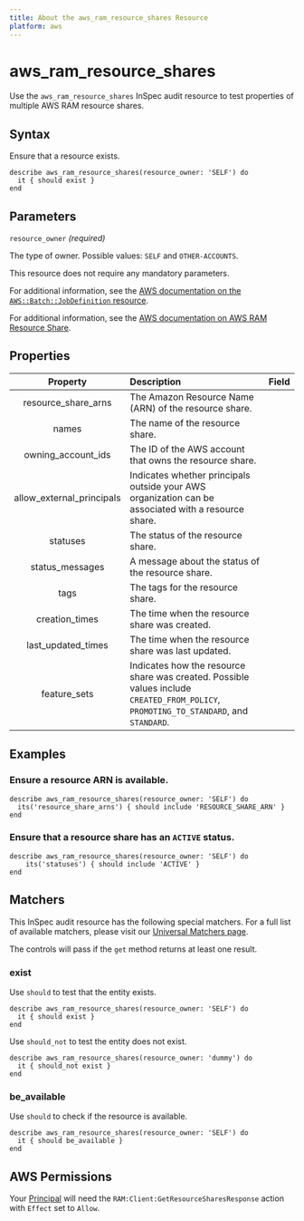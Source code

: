 ```yaml
---
title: About the aws_ram_resource_shares Resource
platform: aws
---
```


# aws\_ram\_resource\_shares

Use the `aws_ram_resource_shares` InSpec audit resource to test properties of multiple AWS RAM resource shares.

## Syntax

Ensure that a resource exists.

    describe aws_ram_resource_shares(resource_owner: 'SELF') do
      it { should exist }
    end

## Parameters

`resource_owner` _(required)_

The type of owner. Possible values: `SELF` and `OTHER-ACCOUNTS`.

This resource does not require any mandatory parameters.

For additional information, see the [AWS documentation on the `AWS::Batch::JobDefinition` resource](https://docs.aws.amazon.com/AWSCloudFormation/latest/UserGuide/aws-resource-batch-jobdefinition.html).


For additional information, see the [AWS documentation on AWS RAM Resource Share](https://docs.aws.amazon.com/AWSCloudFormation/latest/UserGuide/aws-resource-ram-resourceshare.html).

## Properties

| Property | Description | Field |
| :---: | :--- | :---: |
| resource_share_arns | The Amazon Resource Name (ARN) of the resource share. |
| names | The name of the resource share. |
| owning_account_ids | The ID of the AWS account that owns the resource share. |
| allow_external_principals | Indicates whether principals outside your AWS organization can be associated with a resource share. |
| statuses | The status of the resource share. |
| status_messages | A message about the status of the resource share. |
| tags | The tags for the resource share. |
| creation_times | The time when the resource share was created. |
| last_updated_times | The time when the resource share was last updated. |
| feature_sets | Indicates how the resource share was created. Possible values include `CREATED_FROM_POLICY`, `PROMOTING_TO_STANDARD`, and `STANDARD`. |

## Examples

### Ensure a resource ARN is available.

    describe aws_ram_resource_shares(resource_owner: 'SELF') do
      its('resource_share_arns') { should include 'RESOURCE_SHARE_ARN' }
    end

### Ensure that a resource share has an `ACTIVE` status.

    describe aws_ram_resource_shares(resource_owner: 'SELF') do
        its('statuses') { should include 'ACTIVE' }
    end

## Matchers

This InSpec audit resource has the following special matchers. For a full list of available matchers, please visit our [Universal Matchers page](https://www.inspec.io/docs/reference/matchers/).

The controls will pass if the `get` method returns at least one result.

### exist

Use `should` to test that the entity exists.

    describe aws_ram_resource_shares(resource_owner: 'SELF') do
      it { should exist }
    end

Use `should_not` to test the entity does not exist.

    describe aws_ram_resource_shares(resource_owner: 'dummy') do
      it { should_not exist }
    end

### be_available

Use `should` to check if the resource is available.

    describe aws_ram_resource_shares(resource_owner: 'SELF') do
      it { should be_available }
    end

## AWS Permissions

Your [Principal](https://docs.aws.amazon.com/IAM/latest/UserGuide/intro-structure.html#intro-structure-principal) will need the `RAM:Client:GetResourceSharesResponse` action with `Effect` set to `Allow`.